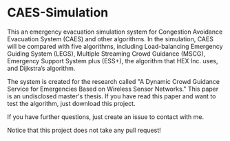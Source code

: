 # CAES-Simulation

This an emergency evacuation simulation system for Congestion Avoidance Evacuation System (CAES) and other algorithms.
In the simulation, CAES will be compared with five algorithms, including Load-balancing Emergency Guiding System (LEGS), Multiple Streaming Crowd Guidance (MSCG), Emergency Support System plus (ESS+), the algorithm that HEX Inc. uses, and Dijkstra’s algorithm.

The system is created for the research called "A Dynamic Crowd Guidance Service for Emergencies Based on Wireless Sensor Networks."
This paper is an undisclosed master's thesis.
If you have read this paper and want to test the algorithm, just download this project.

If you have further questions, just create an issue to contact with me.

Notice that this project does not take any pull request!
